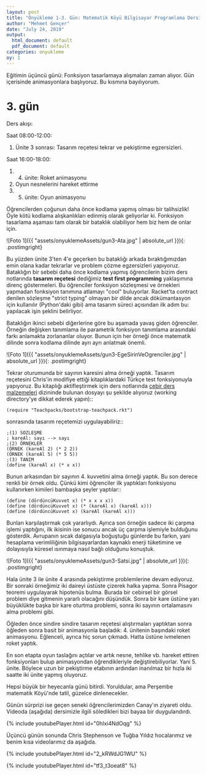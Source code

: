 ```yaml
---
layout: post
title: "Önyükleme 1-3. Gün: Matematik Köyü Bilgisayar Programlama Dersinden notlar"
author: "Mehmet Gençer"
date: "July 24, 2019"
output:
  html_document: default
  pdf_document: default
categories: onyukleme
oy: 1
---
```


Eğitimin üçüncü günü: Fonksiyon tasarlamaya alışmaları zaman alıyor. Gün içerisinde animasyonlara başlıyoruz. Bu kısmına bayılıyorum.

<!--more--> 

# 3. gün

Ders akışı:

Saat 08:00-12:00:

1. Ünite 3 sonrası: Tasarım reçetesi tekrar ve pekiştirme egzersizleri.


Saat 16:00-18:00:

1. 4. ünite: Roket animasyonu
1. Oyun nesnelerini hareket ettirme
1. 5. ünite: Oyun animasyonu


Öğrencilerden çoğunun daha önce kodlama yapmış olması bir talihsizlik! Öyle kötü kodlama alışkanlıkları edinmiş olarak geliyorlar ki. Fonksiyon tasarlama aşaması tam olarak bir bataklık olabiliyor hem biz hem de onlar için.

![Foto 1]({{ "assets/onyuklemeAssets/gun3-Ata.jpg" | absolute_url }}){: .postimgright}

Bu yüzden ünite 3'ten 4'e geçerken bu bataklığı arkada bıraktığımızdan emin olana kadar tekrarlar ve problem çözme egzersizleri yapıyoruz. Bataklığın bir sebebi daha önce kodlama yapmış öğrencilerin bizim ders notlarında **tasarım reçetesi** dediğimiz **test first programming** yaklaşımına direnç göstermeleri. Bu öğrenciler fonksiyon sözleşmesi ve örnekleri yapmadan fonksiyon tanımına atlamayı "cool" buluyorlar. Racket'ta contract denilen  sözleşme "strict typing" olmayan bir dilde ancak dökümantasyon için kullanılır (Python'daki gibi) ama tasarım süreci açısından ilk adım bu: yapılacak işin şeklini belirliyor. 

Bataklığın ikinci sebebi diğerlerine göre bu aşamada yavaş giden öğrenciler. Örneğin değişken tanımlama ile parametrik fonksiyon tanımlama arasındaki farkı anlamakta zorlananlar oluyor. Bunun için her örneği önce matematik dilinde sonra kodlama dilinde ayrı ayrı anlatmak önemli.

![Foto 1]({{ "assets/onyuklemeAssets/gun3-EgeSirinVeOgrenciler.jpg" | absolute_url }}){: .postimgright}

Tekrar oturumunda bir sayının karesini alma örneği yaptık. Tasarım reçetesini Chris'in modifiye ettiği kitaplıklardaki Türkçe test fonksiyonuyla yapıyoruz. Bu kitaplığı aktifleştirmek için ders notlarında [cebir ders malzemeleri](http://onyukleme.mgencer.com/onyukleme1/kodlar) dizininde bulunan dosyayı şu şekilde alıyoruz (working directory'ye dikkat ederek yapın)::

    (require "Teachpacks/bootstrap-teachpack.rkt")


sonrasında tasarım reçetemizi uygulayabiliriz::

    ;(1) SÖZLEŞME
    ; kareAl: sayı --> sayı
    ;(2) ÖRNEKLER
    (ÖRNEK (kareAl 2) (* 2 2))
    (ÖRNEK (kareAl 5) (* 5 5))
    ;(3) TANIM
    (define (kareAl x) (* x x))
    
  
Bunun arkasından bir sayının 4. kuvvetini alma örneği yaptık. Bu son derece renkli bir örnek oldu. Çünkü kimi öğrenciler ilk yaptıkları fonksiyonu kullanırken kimileri bambaşka şeyler yaptılar::

    (define (dördüncüKuvvet x) (* x x x x))
    (define (dördüncüKuvvet x) (* (kareAl x) (kareAl x)))
    (define (dördüncüKuvvet x) (kareAl (kareAl x)))

Bunları karşılaştırmak çok yararlıydı. Ayrıca son örneğin sadece iki çarpma işlemi yaptığını, ilk ikisinin ise sonucu ancak üç çarpma işlemiyle bulduğunu gösterdik. Avrupanın sıcak dalgasıyla boğuştuğu günlerde bu farkın, yani hesaplama verimliliğinin  bilgisayarlardan kaynaklı enerji tüketimine ve dolayısıyla küresel ısınmaya nasıl bağlı olduğunu konuştuk.

![Foto 1]({{ "assets/onyuklemeAssets/gun3-Satsi.jpg" | absolute_url }}){: .postimgright}


Hala ünite 3 ile ünite 4 arasında pekiştirme problemlerine devam ediyoruz. Bir sonraki örneğimiz iki daireyi üstüste çizerek halka yapma. Sonra Pisagor teoremi uygulayarak hipotenüs bulma. Burada bir cebirsel bir görsel problem diye gitmenin yararlı olacağını düşündük. Sonra bir kare üstüne yarı büyüklükte başka bir kare oturtma problemi, sonra iki sayının ortalamasını alma problemi gibi.

Öğleden önce sindire sindire tasarım reçetesi alıştırmaları yaptıktan sonra öğleden sonra basit bir animasyonla başladık: 4. ünitenin başındaki roket animasyonu. Eğlenceli, ayrıca hiç sorun çıkmadı. Hatta üstüne ivmelenen roket yaptık. 

En son etapta oyun taslağını açtılar ve artık nesne, tehlike vb. hareket ettiren fonksiyonları bulup animasyondan öğrendikleriyle değiştirebiliyorlar. Yani 5. ünite. Böylece uzun bir pekiştirme etabının ardından inanılmaz bir hızla iki  saatte iki ünite yapmış oluyoruz.

Hepsi büyük bir heyecanla günü bitirdi. Yoruldular, ama Perşembe matematik Köyü'nde tatil, güzelce dinlenecekler.

Günün sürprizi ise geçen seneki öğrencilerimizden Canay'ın ziyareti oldu. Videoda (aşağıda) dersimizle ilgili söledikleri bizi bayaa bir duygulandırdı.

{% include youtubePlayer.html id="0hlxi4NdOqg" %}


Üçüncü günün sonunda Chris Stephenson ve Tuğba Yıldız hocalarımız ve benim kısa videolarımız da aşağıda. 

{% include youtubePlayer.html id="2_kRWdJG1WU" %}

{% include youtubePlayer.html id="tf3_t3oeat8" %}



